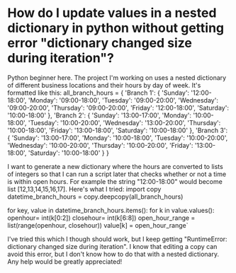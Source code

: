 
# How do I update values in a nested dictionary in python without getting error "dictionary changed size during iteration"?

Python beginner here. The project I'm working on uses a nested dictionary of different business locations and their hours by day of week. It's formatted like this:
all_branch_hours = {
    'Branch 1': {
            'Sunday': '12:00-18:00',
            'Monday': '09:00-18:00',
            'Tuesday': '09:00-20:00',
            'Wednesday': '09:00-20:00',
            'Thursday': '09:00-20:00',
            'Friday': '12:00-18:00',
            'Saturday': '10:00-18:00'
    },
    'Branch 2': {
            'Sunday': '13:00-17:00',
            'Monday': '10:00-18:00',
            'Tuesday': '10:00-20:00',
            'Wednesday': '13:00-20:00',
            'Thursday': '10:00-18:00',
            'Friday': '13:00-18:00',
            'Saturday': '10:00-18:00'
    },
    'Branch 3': {
            'Sunday': '13:00-17:00',
            'Monday': '10:00-18:00',
            'Tuesday': '10:00-20:00',
            'Wednesday': '10:00-20:00',
            'Thursday': '10:00-20:00',
            'Friday': '13:00-18:00',
            'Saturday': '10:00-18:00'
    }
}

I want to generate a new dictionary where the hours are converted to lists of integers so that I can run a script later that checks whether or not a time is within open hours. For example the string "12:00-18:00" would become list [12,13,14,15,16,17].
Here's what I tried:
import copy
datetime_branch_hours = copy.deepcopy(all_branch_hours)

for key, value in datetime_branch_hours.items():
        for k in value.values():
             openhour= int(k[0:2])
             closehour= int(k[6:8])
             open_hour_range = list(range(openhour, closehour))
             value[k] = open_hour_range`

I've tried this which I though should work, but I keep getting "RuntimeError: dictionary changed size during iteration". I know that editing a copy can avoid this error, but I don't know how to do that with a nested dictionary. Any help would be greatly appreciated!

        